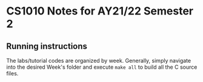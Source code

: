 # CS1010 Notes for AY21/22 Semester 2

## Running instructions
The labs/tutorial codes are organized by week. Generally, simply navigate into the desired Week's folder and execute ```make all``` to build all the C source files.